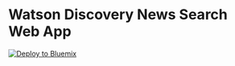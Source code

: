 # Watson Discovery News Search Web App

<a href="https://bluemix.net/deploy?repository=https://github.com/ankurp/watson-discover-news-search"><img src="https://bluemix.net/deploy/button.png" alt="Deploy to Bluemix"></a>
